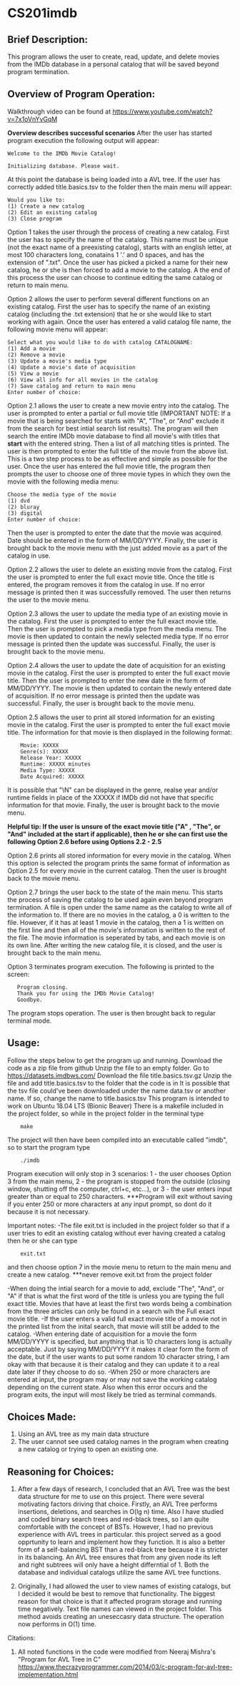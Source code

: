 # CS201imdb

## Brief Description: 
This program allows the user to create, read, update, and delete movies from the IMDb database in a personal catalog that will be saved beyond program termination.

## Overview of Program Operation:

Walkthrough video can be found at https://www.youtube.com/watch?v=7x1oVnYvGqM

**Overview describes successful scenarios**
After the user has started program execution the following output will appear:

    Welcome to the IMDb Movie Catalog!
    
    Initializing database. Please wait.
At this point the database is being loaded into a AVL tree.
If the user has correctly added title.basics.tsv to the folder then the main menu will appear:


    Would you like to:
    (1) Create a new catalog
    (2) Edit an existing catalog
    (3) Close program
    
Option 1 takes the user through the process of creating a new catalog. 
First the user has to specify the name of the catalog. This name must be unique (not the exact name of a preexisting catalog), starts with an english letter, at most 100 characters long, conatains 1 '.' and 0 spaces, and has the extension of ".txt". Once the user has picked a picked a name for their new catalog, he or she is then forced to add a movie to the catalog. A the end of this process the user can choose to continue editing the same catalog or return to main menu.


Option 2 allows the user to perform several different functions on an existing catalog.
First the user has to specify the name of an existing catalog (including the .txt extension) that he or she would like to start working with again. Once the user has entered a valid catalog file name, the following movie menu will appear:

    Select what you would like to do with catalog CATALOGNAME:
    (1) Add a movie
    (2) Remove a movie
    (3) Update a movie's media type
    (4) Update a movie's date of acquisition
    (5) View a movie
    (6) View all info for all movies in the catalog
    (7) Save catalog and return to main menu
    Enter number of choice:

Option 2.1 allows the user to create a new movie entry into the catalog.
The user is prompted to enter a partial or full movie title (IMPORTANT NOTE: If a movie that is being searched for starts with "A", "The", or "And" exclude it from the search for best intial search list results). The program will then search the entire IMDb movie database to find all movie's with titles that **start** with the entered string. Then a list of all matching titles is printed. The user is then prompted to enter the full title of the movie from the above list. This is a two step process to be as effective and simple as possible for the user. Once the user has entered the full movie title, the program then prompts the user to choose one of three movie types in which they own the movie with the following media menu:

    Choose the media type of the movie
    (1) dvd
    (2) bluray
    (3) digital
    Enter number of choice:
Then the user is prompted to enter the date that the movie was acquired. Date should be entered in the form of MM/DD/YYYY. Finally, the user is brought back to the movie menu with the just added movie as a part of the catalog in use.

Option 2.2 allows the user to delete an existing movie from the catalog.
First the user is prompted to enter the full exact movie title. Once the title is entered, the program removes it from the catalog in use. If no error message is printed then it was successfully removed. The user then returns the user to the movie menu.

Option 2.3 allows the user to update the media type of an existing movie in the catalog.
First the user is prompted to enter the full exact movie title. Then the user is prompted to pick a media type from the media menu. The movie is then updated to contain the newly selected media type. If no error message is printed then the update was successful. Finally, the user is brought back to the movie menu.

Option 2.4 allows the user to update the date of acquisition for an existing movie in the catalog.
First the user is prompted to enter the full exact movie title. Then the user is prompted to enter the new date in the form of MM/DD/YYYY. The movie is then updated to contain the newly entered date of acquisition. If no error message is printed then the update was successful.  Finally, the user is brought back to the movie menu.

Option 2.5 allows the user to print all stored information for an existing movie in the catalog.
First the user is prompted to enter the full exact movie title. The information for that movie is then displayed in the following format: 

        Movie: XXXXX
        Genre(s): XXXXX
        Release Year: XXXXX
        Runtime: XXXXX minutes
        Media Type: XXXXX
        Date Acquired: XXXXX
It is possible that "\N"  can be displayed in the genre, realse year and/or runtime fields in place of the XXXXX if IMDb did not have that specific information for that movie. Finally, the user is brought back to the movie menu.

**Helpful tip: If the user is unsure of the exact movie title ("A" , "The", or "And" included at the start if applicable), then he or she can first use the following Option 2.6 before using Options 2.2 - 2.5**

Option 2.6 prints all stored information for every movie in the catalog.
When this option is selected the program prints the same format of information as Option 2.5 for every movie in the current catalog. Then the user is brought back to the movie menu.

Option 2.7 brings the user back to the state of the main menu.
This starts the process of saving the catalog to be used again even beyond program termination. A file is open under the same name as the catalog to write all of the information to. If there are no movies in the catalog, a 0 is written to the file. However, if it has at least 1 movie in the catalog, then a 1 is written on the first line and then all of the movie's information is written to the rest of the file. The movie information is seperated by tabs, and each movie is on its own line. After writing the new catalog file, it is closed, and the user is brought back to the main menu.

Option 3 terminates program execution.
The following is printed to the screen:

       Program closing.
       Thank you for using the IMDb Movie Catalog!
       Goodbye.
The program stops operation. The user is then brought back to regular terminal mode.


## Usage:
Follow the steps below to get the program up and running.
Download the code as a zip file from github
Unzip the file to an empty folder.
Go to https://datasets.imdbws.com/
Download the file title.basics.tsv.gz
Unzip the file and add title.basics.tsv to the folder that the code is in
It is possible that the tsv file could've been downloaded under the name data.tsv or another name. If so, change the name to title.basics.tsv
This program is intended to work on Ubuntu 18.04 LTS (Bionic Beaver)
There is a makefile included in the project folder, so while in the project folder in the terminal type

        make
The project will then have been compiled into an executable called "imdb", so to start the program type

        ./imdb


Program execution will only stop in 3 scenarios:
1 - the user chooses Option 3 from the main menu,
2 - the program is stopped from the outside (closing window, shutting off the computer, ctrl+c, etc...), or
3 - the user enters input greater than or equal to 250 characters.
***Program will exit without saving if you enter 250 or more characters at any input prompt, so dont do it because it is not necessary.

Important notes:
-The file exit.txt is included in the project folder so that if a user tries to edit an existing catalog without ever having created a catalog then he or she can type

        exit.txt
and then choose option 7 in the movie menu to return to the main menu and create a new catalog.
***never remove exit.txt from the project folder

-When doing the intial search for a movie to add, exclude "The", "And", or "A" if that is what the first word of the title is unless you are typing the full exact title. Movies that have at least the first two words being a combination from the three articles can only be found in a search wih the Full exact movie title.
-If the user enters a valid full exact movie title of a movie not in the printed list from the inital search, that movie will still be added to the catalog.
-When entering date of acquisition for a movie the form MM/DD/YYYY is specified, but anything that is 10 characters long is actually acceptable. Just by saying MM/DD/YYYY it makes it clear form the form of the date, but if the user wants to put some random 10 character string, I am okay with that because it is their catalog and they can update it to a real date later if they choose to do so.
-When 250 or more characters are entered at input, the program may or may not save the working catalog depending on the current state. Also when this error occurs and the program exits, the input will most likely be tried as terminal commands.


## Choices Made:
1. Using an AVL tree as my main data structure
2. The user cannot see used catalog names in the program when creating a new catalog or trying to open an existing one.


## Reasoning for Choices:
1. After a few days of research, I concluded that an AVL Tree was the best data structure for me to use on this project. There were several motivating factors driving that choice. Firstly, an AVL Tree performs insertions, deletions, and searches in O(lg n) time. Also I have studied and coded binary search trees and red-black trees, so I am quite comfortable with the concept of BSTs. However, I had no previous experience with AVL trees in particular. this project served as a good opprtunity to learn and implement how they function. It is also a better form of a self-balancing BST than a red-black tree because it is stricter in its balancing. An AVL tree ensures that from any given node its left and right subtrees will only have a height differntial of 1. Both the database and individual catalogs utilize the same AVL tree functions.

2. Originally, I had allowed the user to view names of existing catalogs, but I decided it would be best to remove that functionality. The biggest reason for that choice is that it affected program storage and running time negatively. Text file names can viewed in the project folder. This method avoids creating an uneseccasry data structure. The operation now performs in O(1) time.



Citations:
1. All noted functions in the code were modified from Neeraj Mishra's "Program for AVL Tree in C"
    https://www.thecrazyprogrammer.com/2014/03/c-program-for-avl-tree-implementation.html
